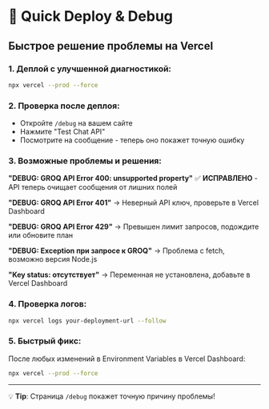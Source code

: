 # 🚀 Quick Deploy & Debug

## Быстрое решение проблемы на Vercel

### 1. Деплой с улучшенной диагностикой:
```bash
npx vercel --prod --force
```

### 2. Проверка после деплоя:
- Откройте `/debug` на вашем сайте
- Нажмите "Test Chat API" 
- Посмотрите на сообщение - теперь оно покажет точную ошибку

### 3. Возможные проблемы и решения:

**"DEBUG: GROQ API Error 400: unsupported property"**
✅ **ИСПРАВЛЕНО** - API теперь очищает сообщения от лишних полей

**"DEBUG: GROQ API Error 401"**
→ Неверный API ключ, проверьте в Vercel Dashboard

**"DEBUG: GROQ API Error 429"**
→ Превышен лимит запросов, подождите или обновите план

**"DEBUG: Exception при запросе к GROQ"**
→ Проблема с fetch, возможно версия Node.js

**"Key status: отсутствует"**
→ Переменная не установлена, добавьте в Vercel Dashboard

### 4. Проверка логов:
```bash
npx vercel logs your-deployment-url --follow
```

### 5. Быстрый фикс:
После любых изменений в Environment Variables в Vercel Dashboard:
```bash
npx vercel --prod --force
```

---

💡 **Tip**: Страница `/debug` покажет точную причину проблемы!
